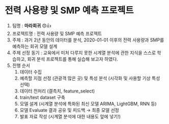 # 전력 사용량 및 SMP 예측 프로젝트

1. 팀명 : **마라회귀** 😍👍
2. 프로젝트명 : 전력 사용량 및 SMP 예측 프로젝트
3. 주제 : 과거 2년 동안의 데이터를 분석, 2020-01-01 이후의 전력 사용량과 SMP를 예측하는 회귀 모델 설계
4. 주제 선정 동기 : 교육에서 미처 다루지 못한 시계열 분석에 관한 지식을 스스로 학습하고, 회귀 분석 프로젝트를 통해 실습해 보고자 하였다.
5. 진행 순서 
    1. 데이터 수집
    2. 예측할 지점 선정 (관광객 많은 곳) 및 특성 분석 (시각화 및 사용할 기상 특성 선택)
    3. 데이터 전처리 (결측치, feature_select)
    4. train/test dataset 구축
    5. 모델 설계 (시계열 분석에 특화된 최신 모델 ARIMA, LightGBM, RNN 등)
    6. 모델 Evaluate 결과 공유 및 피드백 → 최종 모델 선정
    7. 발표 자료 작성 (시계열 분석에 대한 내용도 앞에 넣기!)
